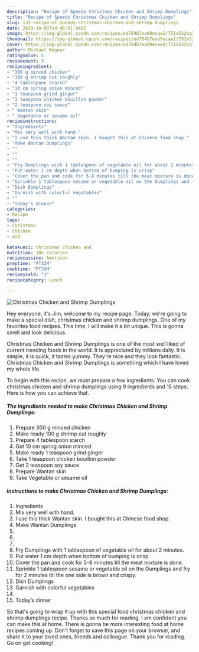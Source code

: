 ```yaml
---
description: "Recipe of Speedy Christmas Chicken and Shrimp Dumplings"
title: "Recipe of Speedy Christmas Chicken and Shrimp Dumplings"
slug: 132-recipe-of-speedy-christmas-chicken-and-shrimp-dumplings
date: 2020-10-05T14:46:01.848Z
image: https://img-global.cpcdn.com/recipes/ed784b7ead9ecae2/751x532cq70/christmas-chicken-and-shrimp-dumplings-recipe-main-photo.jpg
thumbnail: https://img-global.cpcdn.com/recipes/ed784b7ead9ecae2/751x532cq70/christmas-chicken-and-shrimp-dumplings-recipe-main-photo.jpg
cover: https://img-global.cpcdn.com/recipes/ed784b7ead9ecae2/751x532cq70/christmas-chicken-and-shrimp-dumplings-recipe-main-photo.jpg
author: Michael Wagner
ratingvalue: 5
reviewcount: 3
recipeingredient:
- "300 g minced chicken"
- "100 g shrimp cut roughly"
- "4 tablespoon starch"
- "10 cm spring onion minced"
- "1 teaspoon grind ginger"
- "1 teaspoon chicken bouillon powder"
- "2 teaspoon soy sauce"
- " Wantan skin"
- " Vegetable or sesame oil"
recipeinstructions:
- "Ingredients"
- "Mix very well with hand."
- "I use this thick Wantan skin. I bought this at Chinese food shop."
- "Make Wantan Dumplings"
- ""
- ""
- ""
- "Fry Dumplings with 1 tablespoon of vegetable oil for about 2 minutes."
- "Put water 1 cm depth when bottom of bumping is crisp"
- "Cover the pan and cook for 5-8 minutes till the meat mixture is done."
- "Sprinkle 1 tablespoon sesame or vegetable oil on the Dumplings and fry for 2 minutes till the one side is brown and crispy."
- "Dish Dumplings"
- "Garnish with colorful vegetables"
- ""
- "Today’s dinner"
categories:
- Recipe
tags:
- christmas
- chicken
- and

katakunci: christmas chicken and 
nutrition: 185 calories
recipecuisine: American
preptime: "PT32M"
cooktime: "PT35M"
recipeyield: "1"
recipecategory: Lunch

---
```



![Christmas Chicken and Shrimp Dumplings](https://img-global.cpcdn.com/recipes/ed784b7ead9ecae2/751x532cq70/christmas-chicken-and-shrimp-dumplings-recipe-main-photo.jpg)

Hey everyone, it's Jim, welcome to my recipe page. Today, we're going to make a special dish, christmas chicken and shrimp dumplings. One of my favorites food recipes. This time, I will make it a bit unique. This is gonna smell and look delicious.

Christmas Chicken and Shrimp Dumplings is one of the most well liked of current trending foods in the world. It is appreciated by millions daily. It is simple, it is quick, it tastes yummy. They're nice and they look fantastic. Christmas Chicken and Shrimp Dumplings is something which I have loved my whole life.




To begin with this recipe, we must prepare a few ingredients. You can cook christmas chicken and shrimp dumplings using 9 ingredients and 15 steps. Here is how you can achieve that.

<!--inarticleads1-->

##### The ingredients needed to make Christmas Chicken and Shrimp Dumplings:

1. Prepare 300 g minced chicken
1. Make ready 100 g shrimp cut roughly
1. Prepare 4 tablespoon starch
1. Get 10 cm spring onion minced
1. Make ready 1 teaspoon grind ginger
1. Take 1 teaspoon chicken bouillon powder
1. Get 2 teaspoon soy sauce
1. Prepare  Wantan skin
1. Take  Vegetable or sesame oil




<!--inarticleads2-->

##### Instructions to make Christmas Chicken and Shrimp Dumplings:

1. Ingredients
1. Mix very well with hand.
1. I use this thick Wantan skin. I bought this at Chinese food shop.
1. Make Wantan Dumplings
1. 
1. 
1. 
1. Fry Dumplings with 1 tablespoon of vegetable oil for about 2 minutes.
1. Put water 1 cm depth when bottom of bumping is crisp
1. Cover the pan and cook for 5-8 minutes till the meat mixture is done.
1. Sprinkle 1 tablespoon sesame or vegetable oil on the Dumplings and fry for 2 minutes till the one side is brown and crispy.
1. Dish Dumplings
1. Garnish with colorful vegetables
1. 
1. Today’s dinner




So that's going to wrap it up with this special food christmas chicken and shrimp dumplings recipe. Thanks so much for reading. I am confident you can make this at home. There is gonna be more interesting food at home recipes coming up. Don't forget to save this page on your browser, and share it to your loved ones, friends and colleague. Thank you for reading. Go on get cooking!
